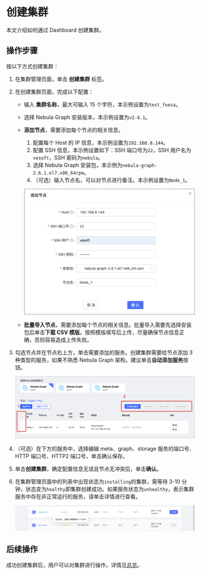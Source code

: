 # 创建集群

本文介绍如何通过 Dashboard 创建集群。

## 操作步骤

按以下方式创建集群：

1. 在集群管理页面，单击 **创建集群** 标签。
2. 在创建集群页面，完成以下配置：
   - 输入 **集群名称**，最大可输入 15 个字符，本示例设置为`test_foesa`。
   - 选择 Nebula Graph 安装版本，本示例设置为`v2.6.1`。
   - **添加节点**，需要添加每个节点的相关信息。
  
     1. 配置每个 Host 的 IP 信息，本示例设置为`192.168.8.144`。
     2. 配置 SSH 信息，本示例设置如下：SSH 端口号为`22`，SSH 用户名为 `vesoft`，SSH 密码为`nebula`。
     3. 选择 Nebula Graph 安装包，本示例为`nebula-graph-2.6.1.el7.x86_64rpm`。
     4. （可选）输入节点名，可以对节点进行备注。本示例设置为`Node_1`。

     ![cluster](../figs/ds-021.png)

   - **批量导入节点**，需要添加每个节点的相关信息。批量导入需要先选择安装包后单击**下载 CSV 模版**。按照模版填写后上传，尽量确保节点信息正确，否则容易造成上传失败。


3. 勾选节点并在节点右上方，单击需要添加的服务。创建集群需要给节点添加 3 种类型的服务，如果不熟悉 Nebula Graph 架构，建议单击**自动添加服务**按钮。

   ![add-service](../figs/ds-029.png)

4. （可选）在下方的服务中，选择编辑 meta、graph、storage 服务的端口号、HTTP 端口号、HTTP2 端口号，单击确认保存。

5. 单击**创建集群**，确定配置信息无误且节点无冲突后，单击**确认**。

6. 在集群管理页面中的列表中出现状态为`installing`的集群，需等待 3-10 分钟，状态变为`healthy`即集群创建成功。如果服务状态为`unhealthy`，表示集群服务中存在非正常运行的服务，请单击详情进行查看。

   ![installing](../figs/ds-024.png)

## 后续操作

成功创建集群后，用户可以对集群进行操作，详情见[总览](../4.cluster-operator/1.overview.md)。
